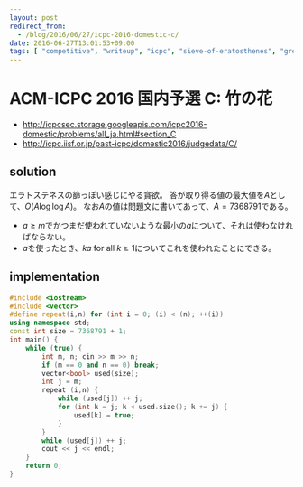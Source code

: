 ```yaml
---
layout: post
redirect_from:
  - /blog/2016/06/27/icpc-2016-domestic-c/
date: 2016-06-27T13:01:53+09:00
tags: [ "competitive", "writeup", "icpc", "sieve-of-eratosthenes", "greedy" ]
---
```


# ACM-ICPC 2016 国内予選 C: 竹の花

-   <http://icpcsec.storage.googleapis.com/icpc2016-domestic/problems/all_ja.html#section_C>
-   <http://icpc.iisf.or.jp/past-icpc/domestic2016/judgedata/C/>

## solution

エラトステネスの篩っぽい感じにやる貪欲。
答が取り得る値の最大値を$A$として、$O(A \log \log A)$。
なお$A$の値は問題文に書いてあって、$A = 7368791$である。

-   $a \ge m$でかつまだ使われていないような最小の$a$について、それは使わなければならない。
-   $a$を使ったとき、$ka$ for all $k \ge 1$についてこれを使われたことにできる。

## implementation

``` c++
#include <iostream>
#include <vector>
#define repeat(i,n) for (int i = 0; (i) < (n); ++(i))
using namespace std;
const int size = 7368791 + 1;
int main() {
    while (true) {
        int m, n; cin >> m >> n;
        if (m == 0 and n == 0) break;
        vector<bool> used(size);
        int j = m;
        repeat (i,n) {
            while (used[j]) ++ j;
            for (int k = j; k < used.size(); k += j) {
                used[k] = true;
            }
        }
        while (used[j]) ++ j;
        cout << j << endl;
    }
    return 0;
}
```
